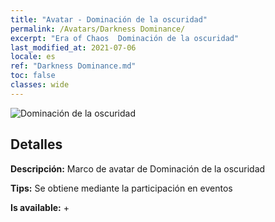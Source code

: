 ```yaml
---
title: "Avatar - Dominación de la oscuridad"
permalink: /Avatars/Darkness Dominance/
excerpt: "Era of Chaos  Dominación de la oscuridad"
last_modified_at: 2021-07-06
locale: es
ref: "Darkness Dominance.md"
toc: false
classes: wide
---
```

 ![Dominación de la oscuridad](/images/a/avatarFrame_34.png)

## Detalles

 **Descripción:** Marco de avatar de Dominación de la oscuridad 

 **Tips:** Se obtiene mediante la participación en eventos 

 **Is available:**  + 


